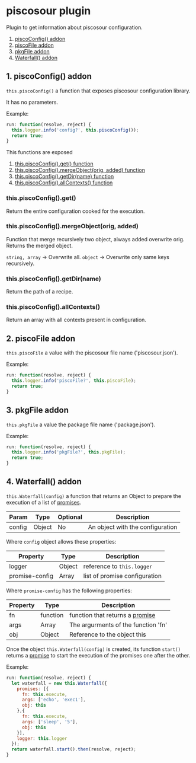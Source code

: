 # piscosour plugin

Plugin to get information about piscosour configuration.

1. [piscoConfig() addon](#piscoConfig)
1. [piscoFile addon](#piscoFile)
1. [pkgFile addon](#pkgFile)
1. [Waterfall() addon](#Waterfall)

## <a name="piscoConfig"></a>1. piscoConfig() addon

`this.piscoConfig()` a function that exposes piscosour configuration library.

It has no parameters.

Example:

```javascript
run: function(resolve, reject) {
  this.logger.info('config?', this.piscoConfig());
  return true;
}
```

This functions are exposed

1. [this.piscoConfig().get() function](#get)
1. [this.piscoConfig().mergeObject(orig, added) function](#get)
1. [this.piscoConfig().getDir(name) function](#get)
1. [this.piscoConfig().allContexts() function](#get)

### <a name="get"></a>this.piscoConfig().get()

Return the entire configuration cooked for the execution.

### <a name="mergeObject"></a>this.piscoConfig().mergeObject(orig, added)

Function that merge recursively two object, always added overwrite orig.
Returns the merged object.

`string, array` -> Overwrite all.
`object` -> Overwrite only same keys recursively.

### <a name="getDir"></a>this.piscoConfig().getDir(name)

Return the path of a recipe. 

### <a name="allContexts"></a>this.piscoConfig().allContexts()

Return an array with all contexts present in configuration.

## <a name="piscoFile"></a>2. piscoFile addon

`this.piscoFile` a value with the piscosour file name ('piscosour.json').

Example:

```javascript
run: function(resolve, reject) {
  this.logger.info('piscoFile?', this.piscoFile);
  return true;
}
```

## <a name="pkgFile"></a>3. pkgFile addon

`this.pkgFile` a value the package file name ('package.json').

Example:

```javascript
run: function(resolve, reject) {
  this.logger.info('pkgFile?', this.pkgFile);
  return true;
}
```

## <a name="Waterfall"></a>4. Waterfall() addon

`this.Waterfall(config)` a function that returns an Object to prepare the execution of a list of [promises](https://developer.mozilla.org/en-US/docs/Web/JavaScript/Reference/Global_Objects/Promise).

| Param | Type | Optional | Description |
| --- | --- | --- | --- |
| config | Object | No | An object with the configuration |

Where `config` object allows these properties:

| Property | Type | Description |
| --- | --- | --- |
| logger | Object | reference to `this.logger` |
| promise-config | Array | list of promise configuration |

Where `promise-config` has the following properties:

| Property | Type | Description |
| --- | --- | --- |
| fn | function | function that returns a [promise](https://developer.mozilla.org/en-US/docs/Web/JavaScript/Reference/Global_Objects/Promise) |
| args | Array | The argurments of the function 'fn' |
| obj | Object | Reference to the object this |

Once the object `this.Waterfall(config)` is created, its function `start()` returns a [promise](https://developer.mozilla.org/en-US/docs/Web/JavaScript/Reference/Global_Objects/Promise) to start the execution of the promises one after the other.

Example:

```javascript
run: function(resolve, reject) {
  let waterfall = new this.Waterfall({
    promises: [{
      fn: this.execute,
      args: ['echo', 'exec1'],
      obj: this
    },{
      fn: this.execute,
      args: ['sleep', '5'],
      obj: this
    }],
    logger: this.logger
  });
  return waterfall.start().then(resolve, reject);
}
```


